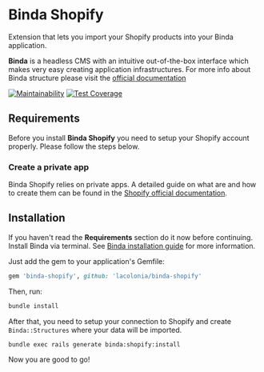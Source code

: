 # Binda Shopify
Extension that lets you import your Shopify products into your Binda application.

**Binda** is a headless CMS with an intuitive out-of-the-box interface which makes very easy creating application infrastructures. For more info about Binda structure please visit the [official documentation](http://www.rubydoc.info/gems/binda)

[![Maintainability](https://api.codeclimate.com/v1/badges/00f7b3a4bb33ea7637c2/maintainability)](https://codeclimate.com/github/lacolonia/binda-shopify/maintainability)
[![Test Coverage](https://api.codeclimate.com/v1/badges/00f7b3a4bb33ea7637c2/test_coverage)](https://codeclimate.com/github/lacolonia/binda-shopify/test_coverage)


## Requirements

Before you install **Binda Shopify** you need to setup your Shopify account properly. Please follow the steps below.

### Create a private app

Binda Shopify relies on private apps. A detailed guide on what are and how to create them can be found in the [Shopify official documentation](https://help.shopify.com/manual/apps/private-apps).

## Installation

If you haven't read the **Requirements** section do it now before continuing.
Install Binda via terminal. See [Binda installation guide](https://www.rubydoc.info/gems/binda#Installation) for more information.

Just add the gem to your application's Gemfile:

```ruby
gem 'binda-shopify', github: 'lacolonia/binda-shopify'
```

Then, run:

```bash
bundle install
```

After that, you need to setup your connection to Shopify and create `Binda::Structures` where your data will be imported.

```bash
bundle exec rails generate binda:shopify:install
```

Now you are good to go!
